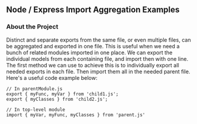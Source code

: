 ## Node / Express Import Aggregation Examples

### About the Project

Distinct and separate exports from the same file, or even multiple files, can be aggregated and exported in one file. This is useful when we need a bunch of related modules imported in one place. We can export the individual models from each containing file, and import then with one line. The first method we can use to achieve this is to individually export all needed exports in each file. Then import them all in the needed parent file. Here's a useful code example below:

```
// In parentModule.js
export { myFunc, myVar } from 'child1.js';
export { myClasses } from 'child2.js';

// In top-level module
import { myVar, myFunc, myClasses } from 'parent.js'
```